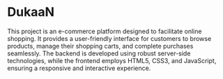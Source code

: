 # DukaaN
This project is an e-commerce platform designed to facilitate online shopping. It provides a user-friendly interface for customers to browse products, manage their shopping carts, and complete purchases seamlessly. The backend is developed using robust server-side technologies, while the frontend employs HTML5, CSS3, and JavaScript, ensuring a responsive and interactive experience.
